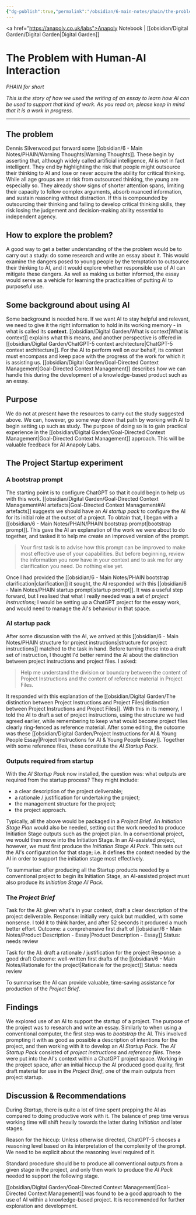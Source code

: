 ```yaml
---
{"dg-publish":true,"permalink":"/obsidian/6-main-notes/phain/the-problem-with-human-ai-interaction/","created":"2025-08-12T08:21:58.194+01:00","updated":"2025-08-18T11:24:23.820+01:00"}
---
```


<a href="https://anapoly.co.uk/labs">Anapoly Notebook</a> | [[obsidian/Digital Garden/Digital Garden\|Digital Garden]] 

# The Problem with Human-AI Interaction
*PHAIN for short* 

*This is the story of how we used the writing of an essay to learn how AI can be used to support that kind of work. As you read on, please keep in mind that it is a work in progress.*

---
## The problem

Dennis Silverwood put forward some [[obsidian/6 - Main Notes/PHAIN/Warning Thoughts\|Warning Thoughts]]. These begin by asserting that, although widely called artificial intelligence, AI is not in fact intelligent. They end by highlighting the risk that people might outsource their thinking to AI and lose or never acquire the ability for critical thinking. While all age groups are at risk from outsourced thinking, the young are especially so. They already show signs of shorter attention spans, limiting their capacity to follow complex arguments, absorb nuanced information, and sustain reasoning without distraction. If this is compounded by outsourcing their thinking and failing to develop critical thinking skills, they risk losing the judgement and decision-making ability essential to independent agency.

## How to explore the problem?

A good way to get a better understanding of the the problem would be to carry out a study: do some research and write an essay about it. This would examine the dangers posed to young people by the temptation to outsource their thinking to AI, and it would explore whether responsible use of AI can mitigate these dangers. As well as making us better informed, the essay would serve as a vehicle for learning the practicalities of putting AI to purposeful use.

## Some background about using AI

Some background is needed here.  If we want AI to stay helpful and relevant, we need to give it the right information to hold in its working memory - in what is called its **context**.  [[obsidian/Digital Garden/What is context\|What is context]] explains what this means, and another perspective is offered in [[obsidian/Digital Garden/ChatGPT-5 context architecture\|ChatGPT-5 context architecture]]. For the AI to perform well on our behalf, its context must encompass and keep pace with the progress of the work for which it is assisting us. [[obsidian/Digital Garden/Goal-Directed Context Management\|Goal-Directed Context Management]] describes how we can handle this during the development of a knowledge-based product such as an essay. 

## Purpose

We do not at present have the resources to carry out the study suggested above. We can, however, go some way down that path by working with AI to begin setting up such as study. The purpose of doing so is to gain practical experience in the [[obsidian/Digital Garden/Goal-Directed Context Management\|Goal-Directed Context Management]] approach. This will be valuable feedback for AI Anapoly Labs. 
## The Project Startup experiment

### A bootstrap prompt

The starting point is to configure ChatGPT so that it could begin to help us with this work. [[obsidian/Digital Garden/Goal-Directed Context Management#AI artefacts\|Goal-Directed Context Management#AI artefacts]] suggests we should have an *AI startup pack* to configure the AI for its initial role at the outset of a project. To obtain that, I began with a [[obsidian/6 - Main Notes/PHAIN/PHAIN bootstrap prompt\|bootstrap prompt]]. This gave the AI an explanation of the work we were about to do together, and tasked it to help me create an improved version of the prompt. 

> Your first task is to advise how this prompt can be improved to make most effective use of your capabilities. But before beginning, review the information you now have in your context and to ask me for any clarification you need. Do nothing else yet.

Once I had provided the [[obsidian/6 - Main Notes/PHAIN bootstrap clarification\|clarification]] it sought, the AI responded with this [[obsidian/6 - Main Notes/PHAIN startup prompt\|startup prompt]]. It was a useful step forward, but I realised that what I really needed was a set of *project instructions*; I would be setting up a ChatGPT project for the essay work, and would need to manage the AI's behaviour in that space.  

### AI startup pack

After some discussion with the AI, we arrived at this [[obsidian/6 - Main Notes/PHAIN structure for project instructions\|structure for project instructions]] matched to the task in hand.  Before turning these into a draft set of instruction, I thought I'd better remind the AI about the distinction between project instructions and project files. I asked: 

>Help me understand the division or boundary between the content of Project Instructions and the content of reference material in Project Files.

It responded with this explanation of the [[obsidian/Digital Garden/The distinction between Project Instructions and Project Files\|distinction between Project Instructions and Project Files]]. With this in its memory, I told the AI to draft a set of project instructions, using the structure we had agreed earlier, while remembering to keep what would become project files clearly ring-fenced as reference material. After some editing, the outcome was these [[obsidian/Digital Garden/Project Instructions for AI & Young People Essay\|Project Instructions for AI & Young People Essay]]. Together with some reference files, these constitute the *AI Startup Pack*. 

### Outputs required from startup 

With the *AI Startup Pack* now installed, the question was: what outputs are required from the startup process? They might include:

- a clear description of the project deliverable;
- a rationale / justification for undertaking the project;
- the management structure for the project;
- the project approach.

Typically, all the above would be packaged in a *Project Brief*. An *Initiation Stage Plan* would also be needed, setting out the work needed to produce Initiation Stage outputs such as the project plan. In a conventional project, we would then move into the Initiation Stage. In an AI-assisted project, however, we must first produce the *Initiation Stage AI Pack*. This sets out the AI's configuration for that stage; i.e. it defines the context needed by the AI in order to support the initiation stage most effectively. 

To summarise: after producing all the Startup products needed by a conventional project to begin its Initiation Stage, an AI-assisted project must also produce its *Initiation Stage AI Pack*. 

### The *Project Brief*  

Task for the AI:  given what's in your context, draft a clear description of the project deliverable.
Response: initially very quick but muddled, with some nonsense. I told it to think harder, and after 52 seconds it produced a much better effort.
Outcome: a comprehensive first draft of [[obsidian/6 - Main Notes/Product Description - Essay\|Product Description - Essay]] 
Status: needs review

Task for the AI: draft a rationale / justification for the project
Response: a good draft
Outcome: well-written first drafts of the [[obsidian/6 - Main Notes/Rationale for the project\|Rationale for the project]] 
Status: needs review

To summarise: the AI can provide valuable, time-saving assistance for production of the *Project Brief*. 

## Findings

We explored use of an AI to support the startup of a project.
The purpose of the project was to research and write an essay. 
Similarly to when using a conventional computer, the first step was to *bootstrap* the AI. This involved prompting it with as good as possible a description of intentions for the project, and then working with it to develop an *AI Startup Pack*. 
The *AI Startup Pack* consisted of *project instructions* and *reference files*. These were put into the AI's context within a ChatGPT project space. 
Working in the project space, after an initial hiccup the AI produced good quality, first draft material for use in the *Project Brief*, one of the main outputs from project startup. 

## Discussion & Recommendations

During *Startup*, there is quite a lot of time spent prepping the AI as compared to doing productive work with it.
The balance of prep time versus working time will shift heavily towards the latter during *Initiation* and later stages.

Reason for the hiccup: Unless otherwise directed, ChatGPT-5 chooses a reasoning level based on its interpretation of the complexity of the prompt. We need to be explicit about the reasoning level required of it. 

Standard procedure should be to produce all conventional outputs from a given stage in the project, and only then work to produce the *AI Pack* needed to support the following stage. 

[[obsidian/Digital Garden/Goal-Directed Context Management\|Goal-Directed Context Management]] was found to be a good approach to the use of AI within a knowledge-based project. It is recommended for further exploration and development.